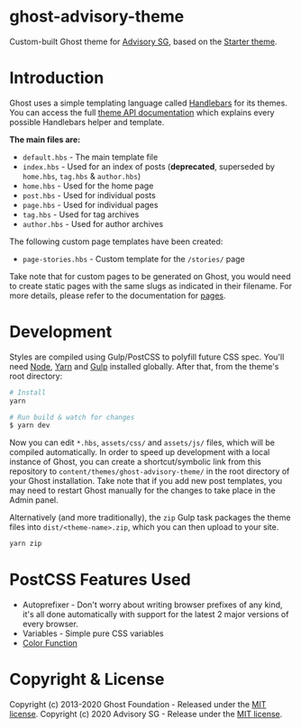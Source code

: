 # ghost-advisory-theme

Custom-built Ghost theme for [Advisory SG](https://advisory.sg), based on the [Starter theme](https://github.com/TryGhost/Starter).

# Introduction

Ghost uses a simple templating language called [Handlebars](http://handlebarsjs.com/) for its themes. You can access the full [theme API documentation](https://themes.ghost.org) which explains every possible Handlebars helper and template.

**The main files are:**

- `default.hbs` - The main template file
- `index.hbs` - Used for an index of posts (**deprecated**, superseded by `home.hbs`, `tag.hbs` & `author.hbs`)
- `home.hbs` - Used for the home page
- `post.hbs` - Used for individual posts
- `page.hbs` - Used for individual pages
- `tag.hbs` - Used for tag archives
- `author.hbs` - Used for author archives

The following custom page templates have been created:

- `page-stories.hbs` - Custom template for the `/stories/` page

Take note that for custom pages to be generated on Ghost, you would need to create static pages with the same slugs as indicated in their filename. For more details, please refer to the documentation for [pages](https://ghost.org/docs/api/v3/handlebars-themes/context/page/).

# Development

Styles are compiled using Gulp/PostCSS to polyfill future CSS spec. You'll need [Node](https://nodejs.org/), [Yarn](https://yarnpkg.com/) and [Gulp](https://gulpjs.com) installed globally. After that, from the theme's root directory:

```bash
# Install
yarn

# Run build & watch for changes
$ yarn dev
```

Now you can edit `*.hbs`, `assets/css/` and `assets/js/` files, which will be compiled automatically. In order to speed up development with a local instance of Ghost, you can create a shortcut/symbolic link from this repository to `content/themes/ghost-advisory-theme/` in the root directory of your Ghost installation. Take note that if you add new post templates, you may need to restart Ghost manually for the changes to take place in the Admin panel.

Alternatively (and more traditionally), the `zip` Gulp task packages the theme files into `dist/<theme-name>.zip`, which you can then upload to your site.

```bash
yarn zip
```

# PostCSS Features Used

- Autoprefixer - Don't worry about writing browser prefixes of any kind, it's all done automatically with support for the latest 2 major versions of every browser.
- Variables - Simple pure CSS variables
- [Color Function](https://github.com/postcss/postcss-color-function)

# Copyright & License

Copyright (c) 2013-2020 Ghost Foundation - Released under the [MIT license](LICENSE).
Copyright (c) 2020 Advisory SG - Release under the [MIT license](LICENSE).
